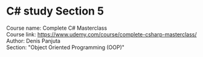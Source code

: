 # C# study Section 5
Course name: Complete C# Masterclass  
Course link: https://www.udemy.com/course/complete-csharp-masterclass/  
Author: Denis Panjuta  
Section: "Object Oriented Programming (OOP)"  
